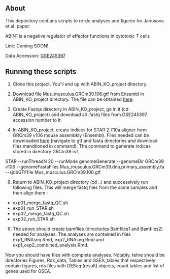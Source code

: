## About

This depository contians scripts to re-do analyses and figures for Janusova et al. paper: 

ABIN1 is a negative regulator of effector functions in cytotoxic T cells

Link: Coming SOON!

Data Accession: [GSE245397](https://www.ncbi.nlm.nih.gov/geo/query/acc.cgi?&acc=GSE245397)

## Running these scripts

1. Clone this project. You'll end up with ABIN_KO_project directory.

2. Download file Mus_musculus.GRCm39.106.gtf from Ensembl in ABIN_KO_project directory. The file can be obtained [here](https://ftp.ensembl.org/pub/release-106/gtf/mus_musculus/Mus_musculus.GRCm39.106.gtf.gz). 

3. Create Fastqs directory in ABIN_KO_project, go in it (cd ABIN_KO_project) and download all .fastq files from GSE245397 accession number to it.

4. In ABIN_KO_project, create indices for STAR 2.7.10a aligner form GRCm39 v106 mouse assembkly (Ensembl). Files needed can be downloaded [here](https://ftp.ensembl.org/pub/release-106/) (navigate to gtf and fasta directories and download files mendtioned in command). The command to generate indices stored in directory GRCm39 is:\ 

 STAR --runThreadN 20 --runMode genomeGenerate --genomeDir GRCm39 v106 --genomeFastaFiles Mus_musculus.GRCm39.dna.primary_assembly.fa --sjdbGTFfile Mus_musculus.GRCm39.106.gtf

6. Return to ABIN_KO_project directory (cd ..) and successively run following files. This will merge fastq files from the same samples and then align them :

* exp01_merge_fastq_QC.sh
* exp01_run_STAR.sh
* exp02_merge_fastq_QC.sh
* exp02_run_STAR.sh

6. The above should create bamfiles (directories Bamfiles1 and Bamfiles2) needed for analyses. The analyses are contained in files exp1_RNAseq.Rmd, exp2_RNAseq.Rmd and exp1_exp2_combined_analysis.Rmd.

Now you should have files with complete analyses. Notably, tehre should be directories Figures, Rds_data, Tables and GSEA_tables that respectively contain figures, rds files with DESeq (result) objects, count tables and list of genes used for GSEA.

